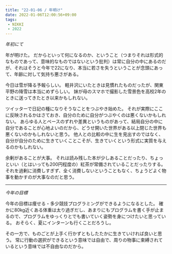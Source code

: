 ```yaml
---
title: "22-01-06 / 年明け"
date: 2022-01-06T12:00:56+09:00
tags:
 - NIKKI
 - 2022
---
```


*年初にて*

年が明けた。
だからといって何になるのか、ということ（つまりそれは形式的なものであって、意味的なものではないという批判）は常に自分の中にあるのだが、それはそうと今年で22になり、本当に若さを失うということが念頭にあって、年齢に対して気持ち悪さがある。

今日は雪が降る予報らしい。
軽井沢にいたときは見慣れたものだったが、関東平野の降雪は本当にめずらしい。
妹が母のスマホで撮影した雪景色を高校2年のときに送ってきたとき以来かもしれない。

ツイッターで日記の種になりそうなことをつぶやき始めた。
それが実際にここに反映されるかはさておき、自分のために自分がつぶやくのは悪くないかもしれない。
あらゆる人とペースのずれや差異というものがあって、結局自分の中に自分であることが心地よいのだから、どうせ開いた世界がある以上閉じた世界も悪くないのかもしれないと思う。
他人との比較の中に生を見出すのではなく、自分が自分のために生きていくことこそが、生きていくという形式に実質を与えるのかもしれない。

余剰があることが大事。
それは読み残した本が少しあることだったり、ちょっといい（とはいっても200円程度の）紅茶が常備されていることだったりする。
それを過剰に消費しすぎず、全く消費しないということもなく、ちょうどよく物事を動かすのが大事なのだと思う。

---

*今年の目標*

今年の目標は痩せる・多少競技プログラミングができるようになるとした。
確かに80kg近くある体重は太り過ぎだし、あまりにもプログラムを書く手が止まるので、プログラムをゆっくりとでも書いていく姿勢を身につけたいと思っている。
おそらく、夏にインターンも行くことだろうし。

その一方で、ものごとが上手く行かずともしたたかに生きていければ良いと思う。
常に行動の選択ができるという意味では自由で、周りの物事に束縛されているという意味では不自由なのだから。



